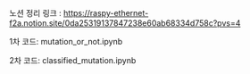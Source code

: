 노션 정리 링크 : https://raspy-ethernet-f2a.notion.site/0da25319137847238e60ab68334d758c?pvs=4



1차 코드: mutation_or_not.ipynb

2차 코드: classified_mutation.ipynb
